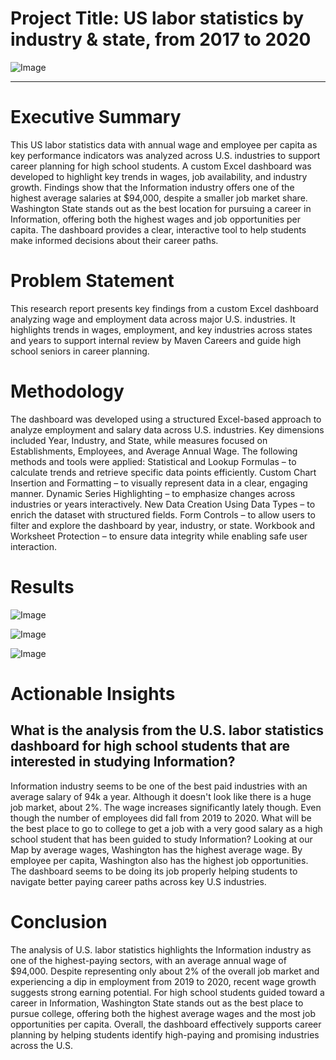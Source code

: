 # Project Title: US labor statistics by industry & state, from 2017 to 2020

![Image](https://github.com/user-attachments/assets/25005933-414c-495c-a141-0a0366075619)
***

# Executive Summary
This US labor statistics data with annual wage and employee per capita as key performance indicators was analyzed across U.S. industries to support career planning for high school students. A custom Excel dashboard was developed to highlight key trends in wages, job availability, and industry growth. Findings show that the Information industry offers one of the highest average salaries at $94,000, despite a smaller job market share. Washington State stands out as the best location for pursuing a career in Information, offering both the highest wages and job opportunities per capita. The dashboard provides a clear, interactive tool to help students make informed decisions about their career paths.


# Problem Statement
This research report presents key findings from a custom Excel dashboard analyzing wage and employment data across major U.S. industries. It highlights trends in wages, employment, and key industries across states and years to support internal review by Maven Careers and guide high school seniors in career planning.


# Methodology
The dashboard was developed using a structured Excel-based approach to analyze employment and salary data across U.S. industries. Key dimensions included Year, Industry, and State, while measures focused on Establishments, Employees, and Average Annual Wage. The following methods and tools were applied:
Statistical and Lookup Formulas – to calculate trends and retrieve specific data points efficiently.
Custom Chart Insertion and Formatting – to visually represent data in a clear, engaging manner.
Dynamic Series Highlighting – to emphasize changes across industries or years interactively.
New Data Creation Using Data Types – to enrich the dataset with structured fields.
Form Controls – to allow users to filter and explore the dashboard by year, industry, or state.
Workbook and Worksheet Protection – to ensure data integrity while enabling safe user interaction.


# Results
![Image](https://github.com/user-attachments/assets/e9953588-95d2-4cd9-bffe-4a33fddce812)

![Image](https://github.com/user-attachments/assets/3a778686-fe9d-41d9-b6b1-455a5e84d5a4)

![Image](https://github.com/user-attachments/assets/d8bf3192-9194-4c87-a87a-0a4f3ba235c3)

# Actionable Insights
## What is the analysis from the U.S. labor statistics dashboard for high school students that are interested in studying Information?
Information industry seems to be one of the best paid industries with an average salary of 94k a year. Although it doesn't look like there is a huge job market, about 2%. The wage increases significantly lately though. Even though the number of employees did fall from 2019 to 2020.
What will be the best place to go to college to get a job with a very good salary as a high school student that has been guided to study Information?
Looking at our Map by average wages, Washington has the highest average wage. By employee per capita, Washington also has the highest job opportunities.
The dashboard seems to be doing its job properly helping students to navigate better paying career paths across key U.S industries.

# Conclusion
The analysis of U.S. labor statistics highlights the Information industry as one of the highest-paying sectors, with an average annual wage of $94,000. Despite representing only about 2% of the overall job market and experiencing a dip in employment from 2019 to 2020, recent wage growth suggests strong earning potential. For high school students guided toward a career in Information, Washington State stands out as the best place to pursue college, offering both the highest average wages and the most job opportunities per capita. Overall, the dashboard effectively supports career planning by helping students identify high-paying and promising industries across the U.S.
